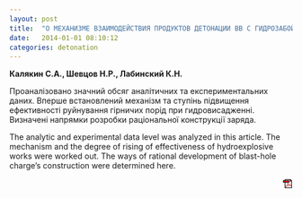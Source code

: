 ```yaml
---
layout: post
title:  "О МЕХАНИЗМЕ ВЗАИМОДЕЙСТВИЯ ПРОДУКТОВ ДЕТОНАЦИИ ВВ С ГИДРОЗАБОЙКОЙ"
date:   2014-01-01 08:10:12
categories: detonation
---
```


<strong>Калякин С.А., Шевцов Н.Р., Лабинский К.Н.</strong>

Проаналізовано  значний  обсяг  аналітичних  та  експериментальних  даних. 
Вперше  встановлений  механізм  та  ступінь  підвищення ефективності руйнування 
гірничих порід при гидровисадженні.  Визначені  напрямки  розробки  раціональної 
конструкції заряда.

The  analytic  and  experimental  data  level  was  analyzed  in  this 
article. The mechanism and the degree of rising of effectiveness of hydroexplosive
works  were  worked  out.  The  ways  of  rational  development of blast-hole charge’s 
construction were determined here.
<p align="right">
<a href="http://www.blastcraft.net/files/articles/deton10.pdf" target="_blank"><img src="/img/pdf.gif"></a>
</p>
